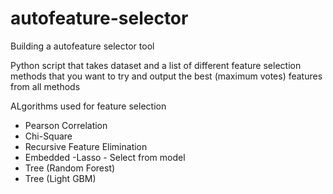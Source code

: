 # autofeature-selector
Building a autofeature selector tool

Python script that takes dataset and a list of different feature selection methods that you want to try and output the best (maximum votes) features from all methods

ALgorithms used for feature selection

- Pearson Correlation
- Chi-Square
- Recursive Feature Elimination
- Embedded  -Lasso - Select from model
- Tree (Random Forest)
- Tree (Light GBM)

